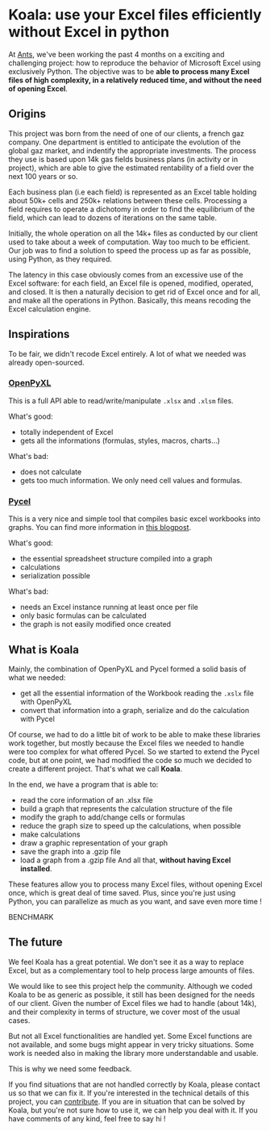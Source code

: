 # Koala: use your Excel files efficiently without Excel in python

At [Ants](weareants.fr), we've been working the past 4 months on a exciting and challenging project: how to reproduce the behavior of Microsoft Excel using exclusively Python.
The objective was to be **able to process many Excel files of high complexity, in a relatively reduced time, and without the need of opening Excel**.

## Origins

This project was born from the need of one of our clients, a french gaz company. One department is entitled to anticipate the evolution of the global gaz market, and indentify the appropriate investments.
The process they use is based upon 14k gas fields business plans (in activity or in project), which are able to give the estimated rentability of a field over the next 100 years or so.

Each business plan (i.e each field) is represented as an Excel table holding about 50k+ cells and 250k+ relations between these cells.
Processing a field requires to operate a dichotomy in order to find the equilibrium of the field, which can lead to dozens of iterations on the same table.

Initially, the whole operation on all the 14k+ files as conducted by our client used to take about a week of computation. Way too much to be efficient.
Our job was to find a solution to speed the process up as far as possible, using Python, as they required.

The latency in this case obviously comes from an excessive use of the Excel software: for each field, an Excel file is opened, modified, operated, and closed. It is then a naturally decision to get rid of Excel once and for all, and make all the operations in Python.
Basically, this means recoding the Excel calculation engine.

## Inspirations

To be fair, we didn't recode Excel entirely. A lot of what we needed was already open-sourced.

### [OpenPyXL](http://openpyxl.readthedocs.io/en/default/)
This is a full API able to read/write/manipulate `.xlsx` and `.xlsm` files.

What's good:
- totally independent of Excel
- gets all the informations (formulas, styles, macros, charts...)

What's bad:
- does not calculate
- gets too much information. We only need cell values and formulas.

### [Pycel](https://github.com/dgorissen/pycel)
This is a very nice and simple tool that compiles basic excel workbooks into graphs. You can find more information in [this blogpost](https://dirkgorissen.com/2011/10/19/pycel-compiling-excel-spreadsheets-to-python-and-making-pretty-pictures/).

What's good:
- the essential spreadsheet structure compiled into a graph
- calculations
- serialization possible

What's bad:
- needs an Excel instance running at least once per file
- only basic formulas can be calculated
- the graph is not easily modified once created


## What is Koala

Mainly, the combination of OpenPyXL and Pycel formed a solid basis of what we needed:
- get all the essential information of the Workbook reading the `.xslx` file with OpenPyXL
- convert that information into a graph, serialize and do the calculation with Pycel

Of course, we had to do a little bit of work to be able to make these libraries work together, but mostly because the Excel files we needed to handle were too complex for what offered Pycel.
So we started to extend the Pycel code, but at one point, we had modified the code so much we decided to create a different project.
That's what we call **Koala**.

In the end, we have a program that is able to:
- read the core information of an .xlsx file
- build a graph that represents the calculation structure of the file
- modify the graph to add/change cells or formulas
- reduce the graph size to speed up the calculations, when possible
- make calculations
- draw a graphic representation of your graph
- save the graph into a .gzip file
- load a graph from a .gzip file
And all that, **without having Excel installed**.

These features allow you to process many Excel files, without opening Excel once, which is great deal of time saved.
Plus, since you're just using Python, you can parallelize as much as you want, and save even more time !

BENCHMARK


## The future

We feel Koala has a great potential. We don't see it as a way to replace Excel, but as a complementary tool to help process large amounts of files.

We would like to see this project help the community.
Although we coded Koala to be as generic as possible, it still has been designed for the needs of our client.
Given the number of Excel files we had to handle (about 14k), and their complexity in terms of structure, we cover most of the usual cases.

But not all Excel functionalities are handled yet.
Some Excel functions are not available, and some bugs might appear in very tricky situations. Some work is needed also in making the library more understandable and usable.

This is why we need some feedback.

If you find situations that are not handled correctly by Koala, please contact us so that we can fix it. 
If you're interested in the technical details of this project, you can [contribute](https://github.com/anthill/koala).
If you are in situation that can be solved by Koala, but you're not sure how to use it, we can help you deal with it.
If you have comments of any kind, feel free to say hi !









